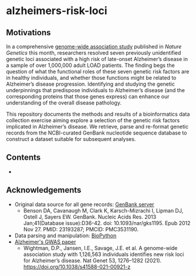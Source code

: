 # alzheimers-risk-loci
## Motivations

In a comprehensive [genome-wide association study](https://doi.org/10.1038/s41588-021-00921-z) published in _Nature Genetics_ this month, researchers resolved seven previously unidentified genetic loci associated with a high risk of late-onset Alzheimer’s disease in a sample of over 1,000,000 adult LOAD patients. The finding begs the question of what the functional roles of these seven genetic risk factors are in healthy individuals, and whether those functions might be related to Alzheimer’s disease progression. Identifying and studying the genetic underpinnings that predispose individuals to Alzheimer’s disease (and the corresponding proteins that those genes express) can enhance our understanding of the overall disease pathology.

This repository documents the methods and results of a bioinformatics data collection exercise aiming explore a selection of the genetic risk factors implicated in Alzheimer’s disease. We retrieve, parse and re-format genetic records from the NCBI-curated GenBank nucleotide sequence database to construct a dataset suitable for subsequent analyses. 

## Contents
* 
## Acknowledgements
* Original data source for all gene records: [GenBank server](https://www.ncbi.nlm.nih.gov/nuccore/)
  *  Benson DA, Cavanaugh M, Clark K, Karsch-Mizrachi I, Lipman DJ, Ostell J, Sayers EW. GenBank. Nucleic Acids Res. 2013 Jan;41(Database issue):D36-42. doi: 10.1093/nar/gks1195. Epub 2012 Nov 27. PMID: 23193287; PMCID: PMC3531190.
* Data parsing and manipulation: [BioPython](https://biopython.org/docs/1.75/api/index.html) 
* [Alzheimer's GWAS paper](https://doi.org/10.1038/s41588-021-00921-z)
  * Wightman, D.P., Jansen, I.E., Savage, J.E. et al. A genome-wide association study with 1,126,563 individuals identifies new risk loci for Alzheimer’s disease. Nat Genet 53, 1276–1282 (2021). https://doi.org/10.1038/s41588-021-00921-z

